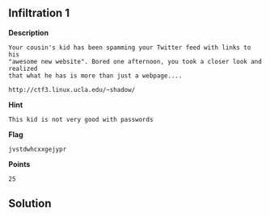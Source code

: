## Infiltration 1

__Description__

```
Your cousin's kid has been spamming your Twitter feed with links to his
"awesome new website". Bored one afternoon, you took a closer look and realized
that what he has is more than just a webpage....

http://ctf3.linux.ucla.edu/~shadow/
```

__Hint__

```
This kid is not very good with passwords
```

__Flag__

```
jvstdwhcxxgejypr
```

__Points__

```
25
```

## Solution


